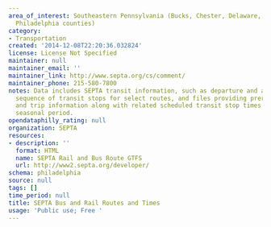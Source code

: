 ```yaml
---
area_of_interest: Southeastern Pennsylvania (Bucks, Chester, Delaware, Montgomery,
  Philadelphia counties)
category:
- Transportation
created: '2014-12-08T22:20:36.032824'
license: License Not Specified
maintainer: null
maintainer_email: ''
maintainer_link: http://www.septa.org/cs/comment/
maintainer_phone: 215-580-7800
notes: Data includes SEPTA transit information, such as departure and arrival times,
  sequence of transit stops for select routes, and files providing prerequisite route
  and trip information along with related scheduled transit stop times over a specified
  seasonal period.
opendataphilly_rating: null
organization: SEPTA
resources:
- description: ''
  format: HTML
  name: SEPTA Rail and Bus Route GTFS
  url: http://www2.septa.org/developer/
schema: philadelphia
source: null
tags: []
time_period: null
title: SEPTA Bus and Rail Routes and Times
usage: 'Public use; Free '
---
```

